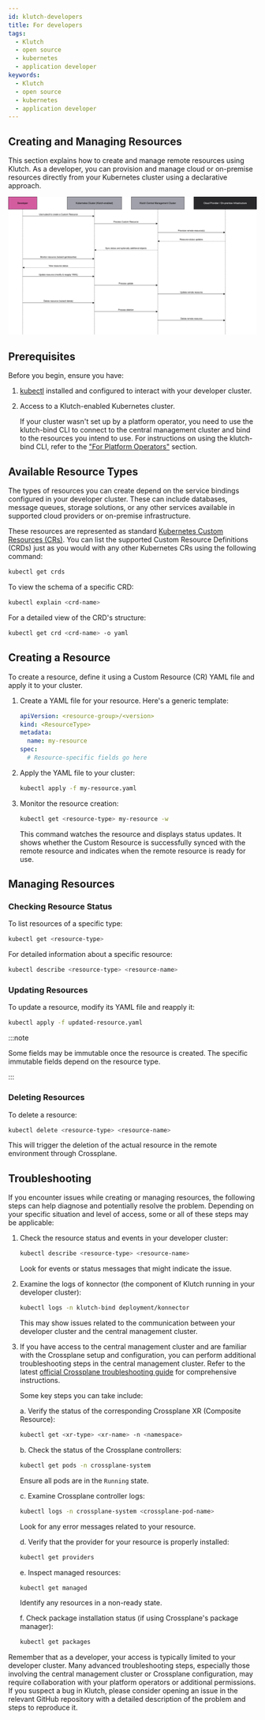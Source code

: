 ```yaml
---
id: klutch-developers
title: For developers
tags:
  - Klutch
  - open source
  - kubernetes
  - application developer
keywords:
  - Klutch
  - open source
  - kubernetes
  - application developer
---
```


## Creating and Managing Resources

This section explains how to create and manage remote resources using Klutch. As a developer, you can provision and
manage cloud or on-premise resources directly from your Kubernetes cluster using a declarative approach.

![Developer Interaction with Klutch](./developer_interactions.svg)

## Prerequisites

Before you begin, ensure you have:

1. [kubectl](https://kubernetes.io/docs/tasks/tools/) installed and configured to interact with your developer cluster.
2. Access to a Klutch-enabled Kubernetes cluster.

   If your cluster wasn't set up by a platform operator, you need to use the klutch-bind CLI to connect to the central
   management cluster and bind to the resources you intend to use. For instructions on using the klutch-bind CLI, refer
   to the ["For Platform Operators"](../platform-operator/index.md) section.

## Available Resource Types

The types of resources you can create depend on the service bindings configured in your developer cluster. These can
include databases, message queues, storage solutions, or any other services available in supported cloud providers or
on-premise infrastructure.

These resources are represented as standard [Kubernetes Custom Resources (CRs)](https://kubernetes.io/docs/tasks/extend-kubernetes/custom-resources/custom-resource-definitions/).
You can list the supported Custom Resource Definitions (CRDs) just as you would with any other Kubernetes CRs using the
following command:

```bash
kubectl get crds
```

To view the schema of a specific CRD:

```bash
kubectl explain <crd-name>
```

For a detailed view of the CRD's structure:

```bash
kubectl get crd <crd-name> -o yaml
```

## Creating a Resource

To create a resource, define it using a Custom Resource (CR) YAML file and apply it to your cluster.

1. Create a YAML file for your resource. Here's a generic template:

    ```yaml
    apiVersion: <resource-group>/<version>
    kind: <ResourceType>
    metadata:
      name: my-resource
    spec:
      # Resource-specific fields go here
    ```

2. Apply the YAML file to your cluster:

    ```bash
    kubectl apply -f my-resource.yaml
    ```

3. Monitor the resource creation:

    ```bash
    kubectl get <resource-type> my-resource -w
    ```

    This command watches the resource and displays status updates. It shows whether the Custom Resource is successfully
    synced with the remote resource and indicates when the remote resource is ready for use.

## Managing Resources

### Checking Resource Status

To list resources of a specific type:

```bash
kubectl get <resource-type>
```

For detailed information about a specific resource:

```bash
kubectl describe <resource-type> <resource-name>
```

### Updating Resources

To update a resource, modify its YAML file and reapply it:

```bash
kubectl apply -f updated-resource.yaml
```

:::note

Some fields may be immutable once the resource is created. The specific immutable fields depend on the resource type.

:::

### Deleting Resources

To delete a resource:

```bash
kubectl delete <resource-type> <resource-name>
```

This will trigger the deletion of the actual resource in the remote environment through Crossplane.

## Troubleshooting

If you encounter issues while creating or managing resources, the following steps can help diagnose and potentially
resolve the problem. Depending on your specific situation and level of access, some or all of these steps may be
applicable:

1. Check the resource status and events in your developer cluster:

   ```bash
   kubectl describe <resource-type> <resource-name>
   ```

   Look for events or status messages that might indicate the issue.

2. Examine the logs of konnector (the component of Klutch running in your developer cluster):

   ```bash
   kubectl logs -n klutch-bind deployment/konnector
   ```

   This may show issues related to the communication between your developer cluster and the central management cluster.

3. If you have access to the central management cluster and are familiar with the Crossplane setup and configuration,
   you can perform additional troubleshooting steps in the central management cluster. Refer to the latest [official Crossplane troubleshooting guide](https://docs.crossplane.io/latest/guides/troubleshoot-crossplane/) for comprehensive instructions.

   Some key steps you can take include:

   a. Verify the status of the corresponding Crossplane XR (Composite Resource):

      ```bash
      kubectl get <xr-type> <xr-name> -n <namespace>
      ```

   b. Check the status of the Crossplane controllers:

      ```bash
      kubectl get pods -n crossplane-system
      ```

      Ensure all pods are in the `Running` state.

   c. Examine Crossplane controller logs:

      ```bash
      kubectl logs -n crossplane-system <crossplane-pod-name>
      ```

      Look for any error messages related to your resource.

    d. Verify that the provider for your resource is properly installed:

      ```bash
      kubectl get providers
      ```

   e. Inspect managed resources:

      ```bash
      kubectl get managed
      ```

      Identify any resources in a non-ready state.

   f. Check package installation status (if using Crossplane's package manager):

      ```bash
      kubectl get packages
      ```

Remember that as a developer, your access is typically limited to your developer cluster. Many advanced troubleshooting
steps, especially those involving the central management cluster or Crossplane configuration, may require collaboration
with your platform operators or additional permissions. If you suspect a bug in Klutch, please consider opening an issue
in the relevant GitHub repository with a detailed description of the problem and steps to reproduce it.

